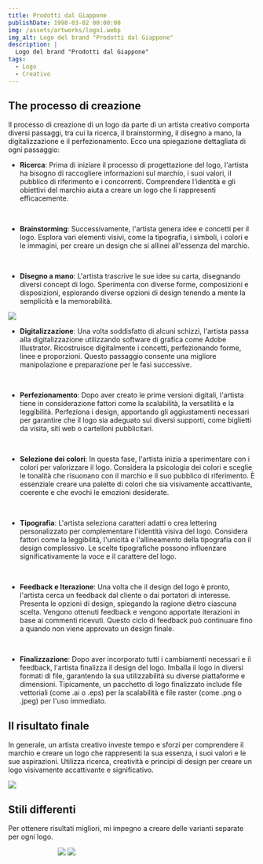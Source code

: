 ```yaml
---
title: Prodotti dal Giappone
publishDate: 1998-03-02 00:00:00
img: /assets/artworks/logo1.webp
img_alt: Logo del brand "Prodotti dal Giappone"
description: |
  Logo del brand "Prodotti dal Giappone"
tags:
  - Logo
  - Creativo
---
```


## The processo di creazione
Il processo di creazione di un logo da parte di un artista creativo comporta diversi passaggi, tra cui la ricerca, il brainstorming, il disegno a mano, la digitalizzazione e il perfezionamento. Ecco una spiegazione dettagliata di ogni passaggio:

- **Ricerca**: Prima di iniziare il processo di progettazione del logo, l'artista ha bisogno di raccogliere informazioni sul marchio, i suoi valori, il pubblico di riferimento e i concorrenti. Comprendere l'identità e gli obiettivi del marchio aiuta a creare un logo che li rappresenti efficacemente.
<br />

- **Brainstorming**: Successivamente, l'artista genera idee e concetti per il logo. Esplora vari elementi visivi, come la tipografia, i simboli, i colori e le immagini, per creare un design che si allinei all'essenza del marchio.
<br />

- **Disegno a mano**: L'artista trascrive le sue idee su carta, disegnando diversi concept di logo. Sperimenta con diverse forme, composizioni e disposizioni, esplorando diverse opzioni di design tenendo a mente la semplicità e la memorabilità.

<img src="/assets/contentimg/conceptj.png">

- **Digitalizzazione**: Una volta soddisfatto di alcuni schizzi, l'artista passa alla digitalizzazione utilizzando software di grafica come Adobe Illustrator. Ricostruisce digitalmente i concetti, perfezionando forme, linee e proporzioni. Questo passaggio consente una migliore manipolazione e preparazione per le fasi successive.
<br />

- **Perfezionamento**: Dopo aver creato le prime versioni digitali, l'artista tiene in considerazione fattori come la scalabilità, la versatilità e la leggibilità. Perfeziona i design, apportando gli aggiustamenti necessari per garantire che il logo sia adeguato sui diversi supporti, come biglietti da visita, siti web o cartelloni pubblicitari.
<br />

- **Selezione dei colori**: In questa fase, l'artista inizia a sperimentare con i colori per valorizzare il logo. Considera la psicologia dei colori e sceglie le tonalità che risuonano con il marchio e il suo pubblico di riferimento. È essenziale creare una palette di colori che sia visivamente accattivante, coerente e che evochi le emozioni desiderate.
<br />

- **Tipografia**: L'artista seleziona caratteri adatti o crea lettering personalizzato per complementare l'identità visiva del logo. Considera fattori come la leggibilità, l'unicità e l'allineamento della tipografia con il design complessivo. Le scelte tipografiche possono influenzare significativamente la voce e il carattere del logo.
<br />

- **Feedback e Iterazione**: Una volta che il design del logo è pronto, l'artista cerca un feedback dal cliente o dai portatori di interesse. Presenta le opzioni di design, spiegando la ragione dietro ciascuna scelta. Vengono ottenuti feedback e vengono apportate iterazioni in base ai commenti ricevuti. Questo ciclo di feedback può continuare fino a quando non viene approvato un design finale.
<br />

- **Finalizzazione**: Dopo aver incorporato tutti i cambiamenti necessari e il feedback, l'artista finalizza il design del logo. Imballa il logo in diversi formati di file, garantendo la sua utilizzabilità su diverse piattaforme e dimensioni. Tipicamente, un pacchetto di logo finalizzato include file vettoriali (come .ai o .eps) per la scalabilità e file raster (come .png o .jpeg) per l'uso immediato.


## Il risultato finale
In generale, un artista creativo investe tempo e sforzi per comprendere il marchio e creare un logo che rappresenti la sua essenza, i suoi valori e le sue aspirazioni. Utilizza ricerca, creatività e principi di design per creare un logo visivamente accattivante e significativo.

<img src="/assets/contentimg/logoj.png">

## Stili differenti
Per ottenere risultati migliori, mi impegno a creare delle varianti separate per ogni logo.
<script defer src="https://unpkg.com/img-comparison-slider@7/dist/index.js"></script>
<link rel="stylesheet" href="https://unpkg.com/img-comparison-slider@7/dist/styles.css" />

<div class="container">
<img-comparison-slider class="slider-example-opacity-and-size rendered" tabindex="0" style="width:60%; height:60%;">
                      <img slot="first" src="/assets/artworks/logo1.webp" />
                      <img slot="second" src="/assets/contentimg/logo1-alt.webp" />
</img-comparison-slider>
</div>


<style>
.slider-example-opacity-and-size {
    --default-handle-width: 100px;
}

.slider-example-opacity-and-size:focus {
    --default-handle-opacity: 0;
}

  img-comparison-slider {
	--divider-width: 2px;
    --divider-color: #ac73b8;
}

.container {
  display: flex;
  justify-content: center;
}
</style>